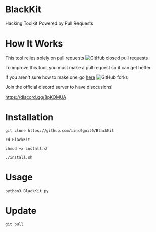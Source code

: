 # BlackKit

Hacking Toolkit Powered by Pull Requests

# How It Works

This tool relies solely on pull requests ![GitHub closed pull requests](https://img.shields.io/github/issues-pr-closed/iinc0gnit0/BlackKit)

To improve this tool, you must make a pull request so it can get better

If you aren't sure how to make one go [here](https://www.youtube.com/watch?v=rgbCcBNZcdQ) ![GitHub forks](https://img.shields.io/github/forks/iinc0gnit0/BlackKit?style=social)

Join the official discord server to have disccusions!

https://discord.gg/8pKQMUA

# Installation

`git clone https://github.com/iinc0gnit0/BlackKit`

`cd BlackKit`

`chmod +x install.sh`

`./install.sh`

# Usage

`python3 BlackKit.py`

# Update

`git pull`
